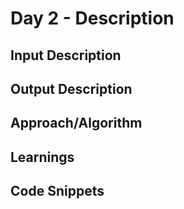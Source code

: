 # Day 2 - Description

## Input Description


## Output Description


## Approach/Algorithm


## Learnings


## Code Snippets


